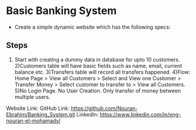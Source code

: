 # Basic Banking System
* Create a simple dynamic website which has the following specs:
## Steps
1) Start with creating a dummy data in database for upto 10 customers.
2)Customers table will have basic fields such as name, email, current balance etc.
3)Transfers table will record all transfers happened.
4)Flow: Home Page > View all Customers > Select and View one Customer > Transfer Money > Select customer to transfer to > View all Customers.
5)No Login Page. No User Creation. Only transfer of money between multiple users.

Website Link:
GitHub Link: https://github.com/Nouran-Ebrahim/Banking_System.git
LinkedIn: https://www.linkedin.com/in/eng-nouran-el-mohamady/

